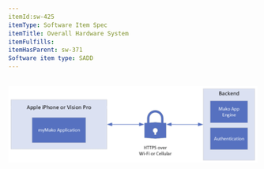 ```yaml
---
itemId:sw-425
itemType: Software Item Spec
itemTitle: Overall Hardware System
itemFulfills: 
itemHasParent: sw-371
Software item type: SADD
---
```

 ![Figure 1: High level myMako External Systems and Interface](./images/sw-366.1.png)